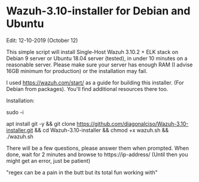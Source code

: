 # Wazuh-3.10-installer for Debian and Ubuntu

Edit: 12-10-2019 (October 12)

This simple script will install Single-Host Wazuh 3.10.2 + ELK stack on Debian 9 server or Ubuntu 18.04 server (tested), in under 10 minutes on a reasonable server.
Please make sure your server has enough RAM (I advise 16GB minimum for production) or the installation may fail.

I used https://wazuh.com/start/ as a guide for building this installer. (For Debian from packages).
You'll find additional resources there too.

Installation:

sudo -i

apt install git -y && git clone https://github.com/diagonalciso/Wazuh-3.10-installer.git && cd Wazuh-3.10-installer
 && chmod +x wazuh.sh && ./wazuh.sh

There will be a few questions, please answer them when prompted. 
When done, wait for 2 minutes and browse to https://ip-address/ (Until then you might get an error, just be patient)

"regex can be a pain in the butt but its total fun working with"
